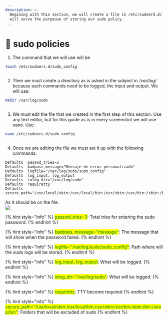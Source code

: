 ```yaml
---
description: >-
  Begining with this section, we will create a file in /etc/sudoerd.d/. The file
  will serve the purpouse of storing our sudo policy.
---
```


# 🔐 sudo policies

1. The command that we will use will be&#x20;

```sh
touch /etc/sudoers.d/sudo_config
```

<figure><img src="../.gitbook/assets/image (160).png" alt=""><figcaption></figcaption></figure>

2. Then we must create a directory as is asked in the subject in _/var/log/_ because each commands need to be logged, the input and output. We will use:

```sh
mkdir /var/log/sudo
```

<figure><img src="../.gitbook/assets/image (161).png" alt=""><figcaption></figcaption></figure>

3. We must edit the file that we created in the first step of this section. Use any text editor, but for this guide as is in every screenshot we will use nano. Use:

```sh
nano /etc/sudoers.d/sudo_config
```

<figure><img src="../.gitbook/assets/image (162).png" alt=""><figcaption></figcaption></figure>

4. Once we are editing the file we must set it up with the following commands:

```
Defaults  passwd_tries=3
Defaults  badpass_message="Mensaje de error personalizado"
Defaults  logfile="/var/log/sudo/sudo_config"
Defaults  log_input, log_output
Defaults  iolog_dir="/var/log/sudo"
Defaults  requiretty
Defaults  secure_path="/usr/local/sbin:/usr/local/bin:/usr/sbin:/usr/bin:/sbin:/bin:/snap/bin"
```

As it should be on the file:\
![](<../.gitbook/assets/image (163).png>)



{% hint style="info" %}
<mark style="color:green;">passwd\_tries=3</mark>: Total tries for entering the sudo password.
{% endhint %}

{% hint style="info" %}
<mark style="color:green;">badpass\_message="message"</mark>: The message that will show when the password failed.
{% endhint %}

{% hint style="info" %}
<mark style="color:green;">logfile="/var/log/sudo/sudo\_config"</mark>: Path where will the sudo logs will be stored.
{% endhint %}

{% hint style="info" %}
<mark style="color:green;">log\_input, log\_output</mark>: What will be logged.
{% endhint %}

{% hint style="info" %}
<mark style="color:green;">iolog\_dir="/var/log/sudo"</mark>: What will be logged.
{% endhint %}

{% hint style="info" %}
<mark style="color:green;">requiretty</mark>: TTY become required
{% endhint %}

{% hint style="info" %}
<mark style="color:green;">secure\_path="/usr/local/sbin:/usr/local/bin:/usr/sbin:/usr/bin:/sbin:/bin:/snap/bin"</mark>: Folders that will be excluded of sudo
{% endhint %}
